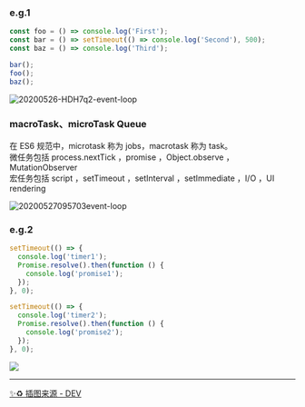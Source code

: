<!-- <img src="https://loremxuetengfei.oss-cn-beijing.aliyuncs.com/event-loop-img-2.png"   width="650px"> -->

### e.g.1

```javascript
const foo = () => console.log('First');
const bar = () => setTimeout(() => console.log('Second'), 500);
const baz = () => console.log('Third');

bar();
foo();
baz();
```

<img src='https://loremxuetengfei.oss-cn-beijing.aliyuncs.com/20200526-HDH7q2-event-loop.gif' alt='20200526-HDH7q2-event-loop'/>

### macroTask、microTask Queue

在 ES6 规范中，microtask 称为 jobs，macrotask 称为 task。  
微任务包括 process.nextTick ，promise ，Object.observe ，MutationObserver  
宏任务包括 script ，setTimeout ，setInterval ，setImmediate ，I/O ，UI rendering

<img src='https://loremxuetengfei.oss-cn-beijing.aliyuncs.com/20200527095703event-loop.gif' alt='20200527095703event-loop'/>

### e.g.2

```javascript
setTimeout(() => {
  console.log('timer1');
  Promise.resolve().then(function () {
    console.log('promise1');
  });
}, 0);

setTimeout(() => {
  console.log('timer2');
  Promise.resolve().then(function () {
    console.log('promise2');
  });
}, 0);
```

<img src='https://loremxuetengfei.oss-cn-beijing.aliyuncs.com/eventloop-1554636879.gif'/>

---

[✨♻️ 插图来源 - DEV](https://dev.to/lydiahallie/javascript-visualized-event-loop-3dif)
